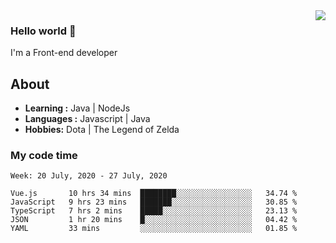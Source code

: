 <img align='right' src="https://github-readme-stats.vercel.app/api?username=jumodada&show_icons=true">

### Hello world 👋

I'm a Front-end developer 
    
## About
-  **Learning :** Java | NodeJs
-  **Languages :** Javascript | Java
-  **Hobbies:** Dota | The Legend of Zelda

### My code time

<!--START_SECTION:waka-->
```text
Week: 20 July, 2020 - 27 July, 2020

Vue.js       10 hrs 34 mins  ████████░░░░░░░░░░░░░░░░░   34.74 % 
JavaScript   9 hrs 23 mins   ███████░░░░░░░░░░░░░░░░░░   30.85 % 
TypeScript   7 hrs 2 mins    █████░░░░░░░░░░░░░░░░░░░░   23.13 % 
JSON         1 hr 20 mins    █░░░░░░░░░░░░░░░░░░░░░░░░   04.42 % 
YAML         33 mins         ░░░░░░░░░░░░░░░░░░░░░░░░░   01.85 %
```
<!--END_SECTION:waka-->
